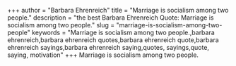 +++
author = "Barbara Ehrenreich"
title = "Marriage is socialism among two people."
description = "the best Barbara Ehrenreich Quote: Marriage is socialism among two people."
slug = "marriage-is-socialism-among-two-people"
keywords = "Marriage is socialism among two people.,barbara ehrenreich,barbara ehrenreich quotes,barbara ehrenreich quote,barbara ehrenreich sayings,barbara ehrenreich saying,quotes, sayings,quote, saying, motivation"
+++
Marriage is socialism among two people.

